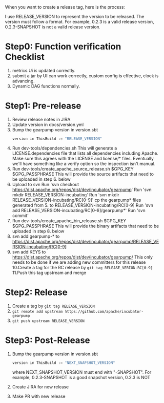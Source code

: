When you want to create a release tag, here is the process:

I use RELEASE_VERSION to represent the version to be released. 
The version must follow a format. For example, 0.2.3 is a valid release version, 0.2.3-SNAPSHOT is not a valid release version.

Step0: Function verification Checklist
===================
1. metrics Ui is updated correctly.
2. submit a jar by UI can work correctly, custom config is effective, clock is advancing. 
3. Dynamic DAG functions normally. 

Step1: Pre-release
===================
1. Review release notes in JIRA
2. Update version in docs/version.yml
3. Bump the gearpump version in version.sbt 
   ```scala
   version in ThisBuild := "RELEASE_VERSION"
   ```
4. Run dev-tools/dependencies.sh
   This will generate a LICENSE.dependencies file that lists all dependencies including Apache.
   Make sure this agrees with the LICENSE and license/* files.
   Eventually we'll have something like a verify option so the inspection isn't manual.
5. Run dev-tools/create_apache_source_release.sh $GPG_KEY $GPG_PASSPHRASE
   This will provide the source artifacts that need to be uploaded in step 6. below
6. Upload to svn 
   Run 'svn checkout https://dist.apache.org/repos/dist/dev/incubator/gearpump'
   Run 'svn mkdir RELEASE_VERSION-incubating'
   Run 'svn mkdir RELEASE_VERSION-incubating/RC[0-9]'
   cp the gearpump* files generated from 5. to RELEASE_VERSION-incubating/RC[0-9]
   Run 'svn add RELEASE_VERSION-incubating/RC[0-9]/gearpump*'
   Run 'svn commit'
7. Run dev-tools/create_apache_bin_release.sh $GPG_KEY $GPG_PASSPHRASE
   This will provide the binary artifacts that need to be uploaded in step 8. below
8. svn add gearpump-* to https://dist.apache.org/repos/dist/dev/incubator/gearpump/RELEASE_VERSION-incubating/RC[0-9]
9. svn add KEYS to https://dist.apache.org/repos/dist/dev/incubator/gearpump/
   This only needs to be done if we are adding new committers for this release
10.Create a tag for the RC release by ```git tag RELEASE_VERION-RC[0-9]```
11.Push this tag upstream and merge

Step2: Release
==================
1. Create a tag by ```git tag RELEASE_VERSION```
2. ```git remote add upstream https://github.com/apache/incubator-gearpump```
3. ```git push upstream RELEASE_VERSION```

Step3: Post-Release
==================
1. Bump the gearpump version in version.sbt
    
   ```scala
   version in ThisBuild := "NEXT_SNAPSHOT_VERSION"
   ```
   where NEXT_SNAPSHOT_VERSION must end with "-SNAPSHOT". For example, 0.2.3-SNAPSHOT is a good snapshot version, 0.2.3 is NOT
2. Create JIRA for new release
3. Make PR with new release

